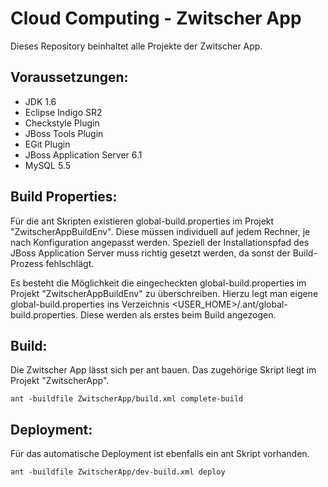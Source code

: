 Cloud Computing - Zwitscher App
====================================

Dieses Repository beinhaltet alle Projekte der Zwitscher App.

Voraussetzungen: 
----------------
* JDK 1.6
* Eclipse Indigo SR2
* Checkstyle Plugin
* JBoss Tools Plugin
* EGit Plugin
* JBoss Application Server 6.1
* MySQL 5.5

Build Properties:
-----------------	
Für die ant Skripten existieren global-build.properties im Projekt "ZwitscherAppBuildEnv". Diese müssen individuell auf jedem Rechner, je nach Konfiguration angepasst werden. Speziell der Installationspfad des JBoss Application Server muss richtig gesetzt werden, da sonst der Build-Prozess fehlschlägt.

Es besteht die Möglichkeit die eingecheckten global-build.properties im Projekt "ZwitscherAppBuildEnv" zu überschreiben. Hierzu legt man eigene global-build.properties ins Verzeichnis <USER_HOME>/.ant/global-build.properties. Diese werden als erstes beim Build angezogen.

Build:
------
Die Zwitscher App lässt sich per ant bauen. Das zugehörige Skript liegt im Projekt "ZwitscherApp".

    ant -buildfile ZwitscherApp/build.xml complete-build

Deployment:
-----------
Für das automatische Deployment ist ebenfalls ein ant Skript vorhanden.

    ant -buildfile ZwitscherApp/dev-build.xml deploy
